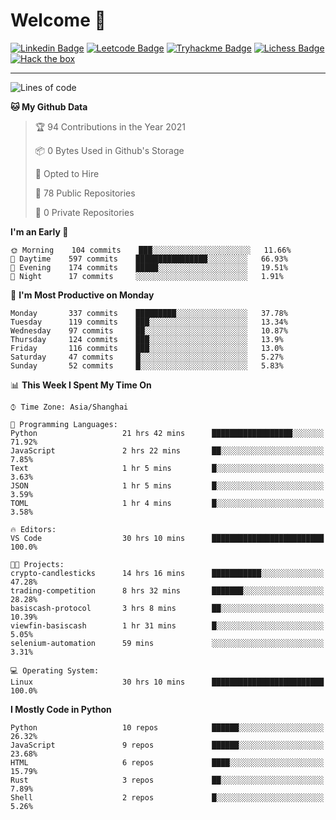 # Welcome 👋

[![Linkedin Badge](https://img.shields.io/badge/-PedroTorres-blue?style=flat-square&logo=Linkedin&logoColor=white&link=https://www.linkedin.com/in/PedroTorres/)](https://www.linkedin.com/in/pedro-torres-cruz/)
[![Leetcode Badge](https://img.shields.io/badge/profile-leetcode-green)](https://leetcode.com/corfucinas/)
[![Tryhackme Badge](https://img.shields.io/badge/profile-tryhackme-blue)](https://tryhackme.com/p/Corfucinas/)
[![Lichess Badge](https://img.shields.io/badge/challenge_me-lichess-yellow)](https://lichess.org/@/Corfucinas)
[![Hack the box](https://img.shields.io/badge/hack_the_box-profile-red)](https://www.hackthebox.eu/profile/375826)

---

<!--START_SECTION:waka-->
![Lines of code](https://img.shields.io/badge/From%20Hello%20World%20I%27ve%20Written-1.4%20million%20lines%20of%20code-blue)

**🐱 My Github Data** 

> 🏆 94 Contributions in the Year 2021
 > 
> 📦 0 Bytes Used in Github's Storage 
 > 
> 💼 Opted to Hire
 > 
> 📜 78 Public Repositories 
 > 
> 🔑 0 Private Repositories  
 > 
**I'm an Early 🐤** 

```text
🌞 Morning    104 commits    ███░░░░░░░░░░░░░░░░░░░░░░   11.66% 
🌆 Daytime    597 commits    ████████████████░░░░░░░░░   66.93% 
🌃 Evening    174 commits    █████░░░░░░░░░░░░░░░░░░░░   19.51% 
🌙 Night      17 commits     ░░░░░░░░░░░░░░░░░░░░░░░░░   1.91%

```
📅 **I'm Most Productive on Monday** 

```text
Monday       337 commits    █████████░░░░░░░░░░░░░░░░   37.78% 
Tuesday      119 commits    ███░░░░░░░░░░░░░░░░░░░░░░   13.34% 
Wednesday    97 commits     ██░░░░░░░░░░░░░░░░░░░░░░░   10.87% 
Thursday     124 commits    ███░░░░░░░░░░░░░░░░░░░░░░   13.9% 
Friday       116 commits    ███░░░░░░░░░░░░░░░░░░░░░░   13.0% 
Saturday     47 commits     █░░░░░░░░░░░░░░░░░░░░░░░░   5.27% 
Sunday       52 commits     █░░░░░░░░░░░░░░░░░░░░░░░░   5.83%

```


📊 **This Week I Spent My Time On** 

```text
⌚︎ Time Zone: Asia/Shanghai

💬 Programming Languages: 
Python                   21 hrs 42 mins      ██████████████████░░░░░░░   71.92% 
JavaScript               2 hrs 22 mins       ██░░░░░░░░░░░░░░░░░░░░░░░   7.85% 
Text                     1 hr 5 mins         █░░░░░░░░░░░░░░░░░░░░░░░░   3.63% 
JSON                     1 hr 5 mins         █░░░░░░░░░░░░░░░░░░░░░░░░   3.59% 
TOML                     1 hr 4 mins         █░░░░░░░░░░░░░░░░░░░░░░░░   3.58%

🔥 Editors: 
VS Code                  30 hrs 10 mins      █████████████████████████   100.0%

🐱‍💻 Projects: 
crypto-candlesticks      14 hrs 16 mins      ███████████░░░░░░░░░░░░░░   47.28% 
trading-competition      8 hrs 32 mins       ███████░░░░░░░░░░░░░░░░░░   28.28% 
basiscash-protocol       3 hrs 8 mins        ██░░░░░░░░░░░░░░░░░░░░░░░   10.39% 
viewfin-basiscash        1 hr 31 mins        █░░░░░░░░░░░░░░░░░░░░░░░░   5.05% 
selenium-automation      59 mins             ░░░░░░░░░░░░░░░░░░░░░░░░░   3.31%

💻 Operating System: 
Linux                    30 hrs 10 mins      █████████████████████████   100.0%

```

**I Mostly Code in Python** 

```text
Python                   10 repos            ██████░░░░░░░░░░░░░░░░░░░   26.32% 
JavaScript               9 repos             ██████░░░░░░░░░░░░░░░░░░░   23.68% 
HTML                     6 repos             ████░░░░░░░░░░░░░░░░░░░░░   15.79% 
Rust                     3 repos             ██░░░░░░░░░░░░░░░░░░░░░░░   7.89% 
Shell                    2 repos             █░░░░░░░░░░░░░░░░░░░░░░░░   5.26%

```



<!--END_SECTION:waka-->
